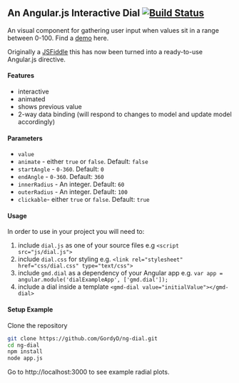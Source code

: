 ## An Angular.js Interactive Dial [![Build Status](https://travis-ci.org/ecoach-lms/ng-dial.svg?branch=master)](https://travis-ci.org/ecoach-lms/ng-dial)

An visual component for gathering user input when values sit in a range between 0-100.  Find a [demo](http://gordyd.github.io/dial.html) here.

Originally a [JSFiddle](http://jsfiddle.net/GordyD/1w8o28pa/8/) this has now been turned into a ready-to-use Angular.js directive.

#### Features

 - interactive
 - animated
 - shows previous value
 - 2-way data binding (will respond to changes to model and update model accordingly)

#### Parameters

 - `value` 
 - `animate` - either `true` or `false`. Default: `false`
 - `startAngle` - `0-360`. Default: `0`
 - `endAngle` - `0-360`. Default: `360`
 - `innerRadius` - An integer. Default: `60`
 - `outerRadius` - An integer. Default: `100`
 - `clickable`- either `true` or `false`. Default: `true`

#### Usage

In order to use in your project you will need to:

 1. include `dial.js` as one of your source files e.g `<script src="js/dial.js">`
 2. include `dial.css` for styling e.g. `<link rel="stylesheet" href="css/dial.css" type="text/css">`
 3. include `gmd.dial` as a dependency of your Angular app e.g. `var app = angular.module('dialExampleApp', ['gmd.dial']);`
 4. include a dial inside a template `<gmd-dial value="initialValue"></gmd-dial>`


#### Setup Example

Clone the repository

```bash
git clone https://github.com/GordyD/ng-dial.git
cd ng-dial
npm install
node app.js
```

Go to http://localhost:3000 to see example radial plots.

